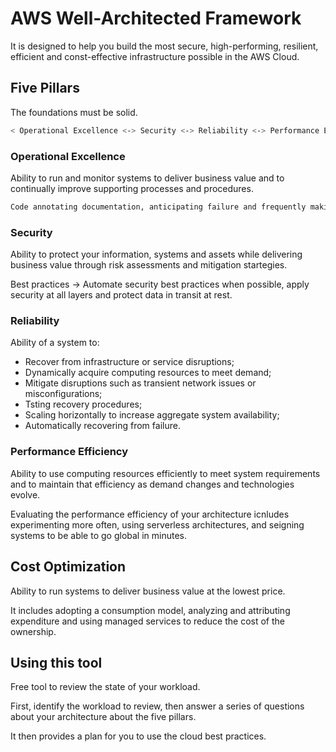 # AWS Well-Architected Framework

It is designed to help you build the most secure, high-performing, resilient, efficient and const-effective infrastructure possible in the AWS Cloud.

## Five Pillars

The foundations must be solid.

```sh
< Operational Excellence <-> Security <-> Reliability <-> Performance Efficiency <-> Cost Optimization >
```

### Operational Excellence

Ability to run and monitor systems to deliver business value and to continually improve supporting processes and procedures.

```sh
Code annotating documentation, anticipating failure and frequently making small and reversible changes
```

### Security

Ability to protect your information, systems and assets while delivering business value through risk assessments and mitigation startegies.

Best practices -> Automate security best practices when possible, apply security at all layers and protect data in transit at rest.

### Reliability

Ability of a system to:
* Recover from infrastructure or service disruptions;
* Dynamically acquire computing resources to meet demand;
* Mitigate disruptions such as transient network issues or misconfigurations;
* Tsting recovery procedures;
* Scaling horizontally to increase aggregate system availability;
* Automatically recovering from failure.

### Performance Efficiency

Ability to use computing resources efficiently to meet system requirements and to maintain that efficiency as demand changes and technologies evolve.

Evaluating the performance efficiency of your architecture icnludes experimenting more often, using serverless architectures, and seigning systems to be able to go global in minutes.

## Cost Optimization

Ability to run systems to deliver business value at the lowest price.

It includes adopting a consumption model, analyzing and attributing expenditure and using managed services to reduce the cost of the ownership.

## Using this tool

Free tool to review the state of your workload.

First, identify the workload to review, then answer a series of questions about your architecture about the five pillars.

It then provides a plan for you to use the cloud best practices.
